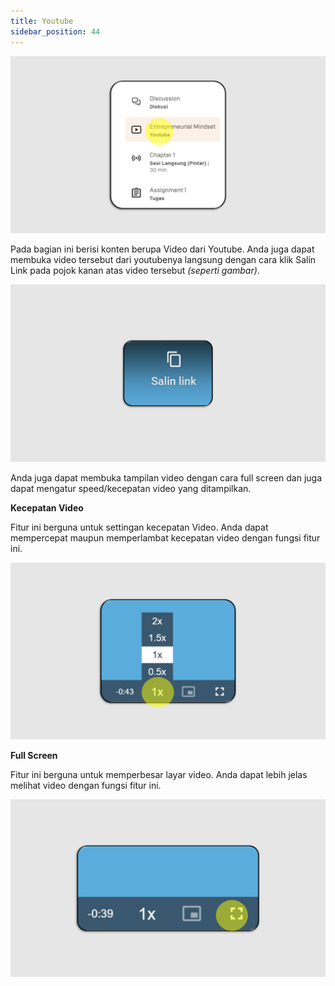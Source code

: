 ```yaml
---
title: Youtube
sidebar_position: 44
---
```

![](/img/youtube-skills_indo.png)

Pada bagian ini berisi konten berupa Video dari Youtube. Anda juga dapat membuka video tersebut dari youtubenya langsung dengan cara klik Salin Link pada pojok kanan atas video tersebut *(seperti gambar)*.

![](/img/youtube-skills_-indo-2.png)

Anda juga dapat membuka tampilan video dengan cara full screen dan juga dapat mengatur speed/kecepatan video yang ditampilkan. 

**Kecepatan Video**

Fitur ini berguna untuk settingan kecepatan Video. Anda dapat mempercepat maupun memperlambat kecepatan video dengan fungsi fitur ini.

![](/img/youtube-skills_3.png)

**Full Screen**

Fitur ini berguna untuk memperbesar layar video. Anda dapat lebih jelas melihat video dengan fungsi fitur ini.

![](/img/youtube-skills_4.png)
